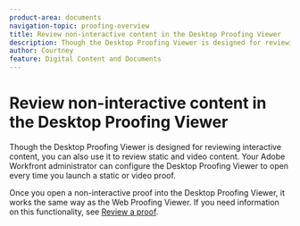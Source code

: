 ```yaml
---
product-area: documents
navigation-topic: proofing-overview
title: Review non-interactive content in the Desktop Proofing Viewer
description: Though the Desktop Proofing Viewer is designed for reviewing interactive content, you can also use it to review static and video content. Your Adobe Workfront administrator can configure the Desktop Proofing Viewer to open every time you launch a static or video proof.
author: Courtney
feature: Digital Content and Documents
---
```


# Review non-interactive content in the Desktop Proofing Viewer

Though the Desktop Proofing Viewer is designed for reviewing interactive content, you can also use it to review static and video content. Your Adobe Workfront administrator can configure the Desktop Proofing Viewer to open every time you launch a static or video proof.

Once you open a non-interactive proof into the Desktop Proofing Viewer, it works the same way as the Web Proofing Viewer. If you need information on this functionality, see [Review a proof](../../../review-and-approve-work/proofing/reviewing-proofs-within-workfront/review-a-proof/review-a-proof.md).
